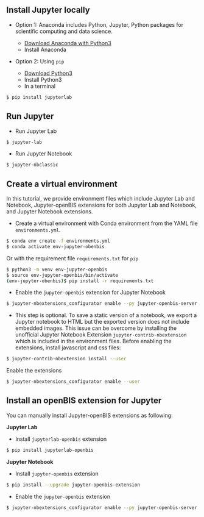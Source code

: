 ## Install Jupyter locally

* Option 1: Anaconda includes Python, Jupyter, Python packages for scientific computing and data science.
    * [Download Anaconda with Python3](https://www.anaconda.com/products/individual)
    * Install Anaconda

* Option 2: Using `pip`
    * [Download Python3](https://www.python.org/downloads/)
    * Install Python3
    * In a terminal
    
```bash
$ pip install jupyterlab 
```

## Run Jupyter
* Run Jupyter Lab

```bash
$ jupyter-lab
```
* Run Jupyter Notebook

```bash
$ jupyter-nbclassic
```

## Create a virtual environment

In this tutorial, we provide environment files which include Jupyter Lab and Notebook, Jupyter-openBIS extensions for both Jupyter Lab and Notebook, and Jupyter Notebook extensions.

* Create a virtual environment with Conda environment from the YAML file `environments.yml`. 

```bash
$ conda env create -f environments.yml
$ conda activate env-jupyter-obenbis
```
    
Or with the requirement file `requirements.txt` for `pip`

```bash
$ python3 -m venv env-jupyter-openbis
$ source env-jupyter-openbis/bin/activate
(env-jupyter-obenbis)$ pip install -r requirements.txt
```

* Enable the `jupyter-openbis` extension for Jupyter Notebook

```bash
$ jupyter-nbextensions_configurator enable --py jupyter-openbis-server
```
* This step is optional. To save a static version of a notebook, we export a Jupyter notebook to HTML but the exported version does not include embedded images. This issue can be overcome by installing the unofficial Jupyter Notebook Extension `jupyter-contrib-nbextension` which is included in the environment files. Before enabling the extensions, install javascript and css files:

```bash
$ jupyter-contrib-nbextension install --user
```

Enable the extensions

```bash
$ jupyter-nbextensions_configurator enable --user
```

## Install an openBIS extension for Jupyter
You can manually install Jupyter-openBIS extensions as following:

**Jupyter Lab**

* Install `jupyterlab-openbis` extension

```bash
$ pip install jupyterlab-openbis
```

**Jupyter Notebook**

* Install `jupyter-openbis` extension


```bash
$ pip install --upgrade jupyter-openbis-extension
```

* Enable the `jupyter-openbis` extension


```bash
$ jupyter-nbextensions_configurator enable --py jupyter-openbis-server
```
